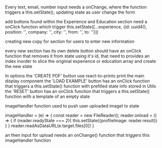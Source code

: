 Every text, email, number input needs a onChange, where the function triggers a this.setState(), updating state as user change the form

add buttons found within the Experience and Education section need a onClick function which trigger this.setState([...experience, {id: uuid4(), position: '', company: '', city: '', from: '', to: ''}])

creating new copy for section for users to enter new information

every new section has its own delete button should have an onClick function that removes it from state using it's id, that need to provides an index inorder to slice the originial experience
or education array and create the new state

In options
the 'CREATE PDF' button use react-to-printo print the main display component
the 'LOAD EXAMPLE' button has an onClick function that triggers a this.setState() function with prefilled state info stored in Utils
the 'RESET' button has an onClick function that triggers a this.setState() function with a template of an empty state

imageHandler function used to push user uploaded imaget to state

imageHandler = (e) => {
const reader = new FileReader();
reader.onload = () => {
if (reader.readyState === 2){
this.setState({profileImage: reader.result})
}
}
reader.readAsDataURL(e.target.files[0])
}

an then input for upload needs an onChange() function that triggers this imageHandler function
